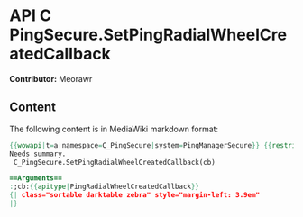 # API C PingSecure.SetPingRadialWheelCreatedCallback

**Contributor:** Meorawr

## Content

The following content is in MediaWiki markdown format:

```mediawiki
{{wowapi|t=a|namespace=C_PingSecure|system=PingManagerSecure}} {{restrictedapi|protected}}
Needs summary.
 C_PingSecure.SetPingRadialWheelCreatedCallback(cb)

==Arguments==
:;cb:{{apitype|PingRadialWheelCreatedCallback}}
{| class="sortable darktable zebra" style="margin-left: 3.9em"
|}
```